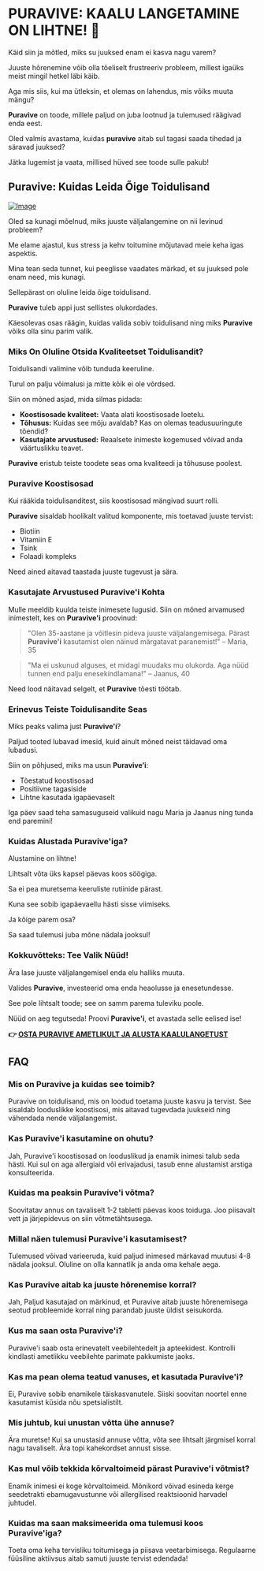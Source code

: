 # PURAVIVE: KAALU LANGETAMINE ON LIHTNE! 🌟

Käid siin ja mõtled, miks su juuksed enam ei kasva nagu varem? 

Juuste hõrenemine võib olla tõeliselt frustreeriv probleem, millest igaüks meist mingil hetkel läbi käib. 

Aga mis siis, kui ma ütleksin, et olemas on lahendus, mis võiks muuta mängu? 

**Puravive** on toode, millele paljud on juba lootnud ja tulemused räägivad enda eest. 

Oled valmis avastama, kuidas **puravive** aitab sul tagasi saada tihedad ja säravad juuksed? 

Jätka lugemist ja vaata, millised hüved see toode sulle pakub!

## Puravive: Kuidas Leida Õige Toidulisand

[![Image](https://puravive.com/assets/images/full-product.png)](https://gchaffi.com/xWnbpSMR)

Oled sa kunagi mõelnud, miks juuste väljalangemine on nii levinud probleem? 

Me elame ajastul, kus stress ja kehv toitumine mõjutavad meie keha igas aspektis. 

Mina tean seda tunnet, kui peeglisse vaadates märkad, et su juuksed pole enam need, mis kunagi. 

Sellepärast on oluline leida õige toidulisand.

**Puravive** tuleb appi just sellistes olukordades. 

Käesolevas osas räägin, kuidas valida sobiv toidulisand ning miks **Puravive** võiks olla sinu parim valik.

### Miks On Oluline Otsida Kvaliteetset Toidulisandit?

Toidulisandi valimine võib tunduda keeruline. 

Turul on palju võimalusi ja mitte kõik ei ole võrdsed. 

Siin on mõned asjad, mida silmas pidada:

- **Koostisosade kvaliteet:** Vaata alati koostisosade loetelu. 
- **Tõhusus:** Kuidas see mõju avaldab? Kas on olemas teadusuuringute tõendid?
- **Kasutajate arvustused:** Reaalsete inimeste kogemused võivad anda väärtuslikku teavet.
  
**Puravive** eristub teiste toodete seas oma kvaliteedi ja tõhususe poolest.

### Puravive Koostisosad

Kui rääkida toidulisanditest, siis koostisosad mängivad suurt rolli. 

**Puravive** sisaldab hoolikalt valitud komponente, mis toetavad juuste tervist:

- Biotiin
- Vitamiin E
- Tsink
- Folaadi kompleks

Need ained aitavad taastada juuste tugevust ja sära.

### Kasutajate Arvustused Puravive'i Kohta

Mulle meeldib kuulda teiste inimesete lugusid. Siin on mõned arvamused inimestelt, kes on **Puravive'i** proovinud:

> "Olen 35-aastane ja võitlesin pideva juuste väljalangemisega. Pärast **Puravive'i** kasutamist olen näinud märgatavat paranemist!" – Maria, 35

> "Ma ei uskunud alguses, et midagi muudaks mu olukorda. Aga nüüd tunnen end palju enesekindlamana!" – Jaanus, 40

Need lood näitavad selgelt, et **Puravive** tõesti töötab.

### Erinevus Teiste Toidulisandite Seas

Miks peaks valima just **Puravive'i**? 

Paljud tooted lubavad imesid, kuid ainult mõned neist täidavad oma lubadusi.

Siin on põhjused, miks ma usun **Puravive’i**:

- Tõestatud koostisosad
- Positiivne tagasiside
- Lihtne kasutada igapäevaselt

Iga päev saad teha samasuguseid valikuid nagu Maria ja Jaanus ning tunda end paremini!

### Kuidas Alustada Puravive'iga?

Alustamine on lihtne! 

Lihtsalt võta üks kapsel päevas koos söögiga.

Sa ei pea muretsema keeruliste rutiinide pärast.

Kuna see sobib igapäevaellu hästi sisse viimiseks.

Ja kõige parem osa?

Sa saad tulemusi juba mõne nädala jooksul!

### Kokkuvõtteks: Tee Valik Nüüd!

Ära lase juuste väljalangemisel enda elu halliks muuta.

Valides **Puravive**, investeerid oma enda heaolusse ja enesetundesse. 

See pole lihtsalt toode; see on samm parema tuleviku poole.

Nüüd on aeg tegutseda! Proovi **Puravive'i**, et avastada selle eelised ise!



**👉 [OSTA PURAVIVE AMETLIKULT JA ALUSTA KAALULANGETUST](https://gchaffi.com/xWnbpSMR)**

## FAQ

### Mis on Puravive ja kuidas see toimib?
Puravive on toidulisand, mis on loodud toetama juuste kasvu ja tervist. See sisaldab looduslikke koostisosi, mis aitavad tugevdada juukseid ning vähendada nende väljalangemist. 

### Kas Puravive'i kasutamine on ohutu?
Jah, Puravive'i koostisosad on looduslikud ja enamik inimesi talub seda hästi. Kui sul on aga allergiaid või erivajadusi, tasub enne alustamist arstiga konsulteerida.

### Kuidas ma peaksin Puravive'i võtma?
Soovitatav annus on tavaliselt 1-2 tabletti päevas koos toiduga. Joo piisavalt vett ja järjepidevus on siin võtmetähtsusega.

### Millal näen tulemusi Puravive'i kasutamisest?
Tulemused võivad varieeruda, kuid paljud inimesed märkavad muutusi 4-8 nädala jooksul. Oluline on olla kannatlik ja anda oma kehale aega.

### Kas Puravive aitab ka juuste hõrenemise korral?
Jah, Paljud kasutajad on märkinud, et Puravive aitab juuste hõrenemisega seotud probleemide korral ning parandab juuste üldist seisukorda.

### Kus ma saan osta Puravive'i?
Puravive'i saab osta erinevatelt veebilehtedelt ja apteekidest. Kontrolli kindlasti ametlikku veebilehte parimate pakkumiste jaoks.

### Kas ma pean olema teatud vanuses, et kasutada Puravive'i?
Ei, Puravive sobib enamikele täiskasvanutele. Siiski soovitan noortel enne kasutamist küsida nõu spetsialistilt.

### Mis juhtub, kui unustan võtta ühe annuse?
Ära muretse! Kui sa unustasid annuse võtta, võta see lihtsalt järgmisel korral nagu tavaliselt. Ära topi kahekordset annust sisse.

### Kas mul võib tekkida kõrvaltoimeid pärast Puravive'i võtmist?
Enamik inimesi ei koge kõrvaltoimeid. Mõnikord võivad esineda kerge seedetrakti ebamugavustunne või allergilised reaktsioonid harvadel juhtudel.

### Kuidas ma saan maksimeerida oma tulemusi koos Puravive'iga?
Toeta oma keha tervisliku toitumisega ja piisava veetarbimisega. Regulaarne füüsiline aktiivsus aitab samuti juuste tervist edendada!